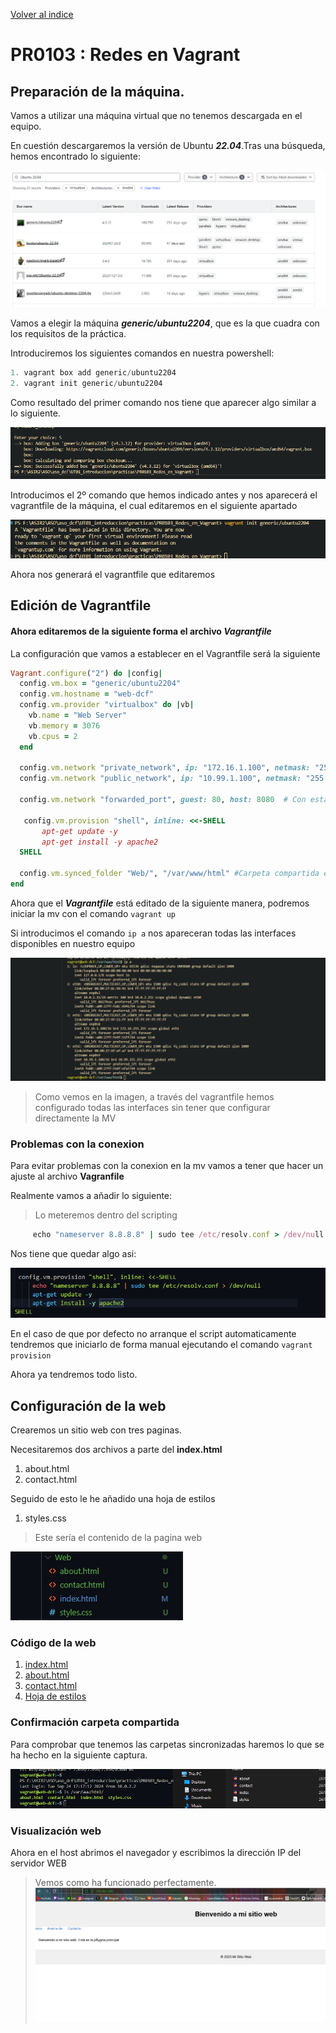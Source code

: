 [Volver al indice](../../index.md)
# PR0103 : Redes en Vagrant

## Preparación de la máquina.
Vamos a utilizar una máquina virtual que no tenemos descargada en el equipo.

En cuestión descargaremos la versión de Ubuntu ***22.04***.Tras una búsqueda, hemos encontrado lo siguiente:

![MaquinasUbuntu](imagenes/Maquinas.png)

Vamos a elegir la máquina ***generic/ubuntu2204***, que es la que cuadra con los requisitos de la práctica.

Introduciremos los siguientes comandos en nuestra powershell:

```powershell
1. vagrant box add generic/ubuntu2204
2. vagrant init generic/ubuntu2204
```

Como resultado del primer comando nos tiene que aparecer algo similar a lo siguiente.

![Descarga](imagenes/Resultadodescarga.png)


Introducimos el 2º comando que hemos indicado antes y nos aparecerá el vagrantfile de la máquina, el cual editaremos en el siguiente apartado

![GeneraciondeVagrantFile](imagenes/Vagrantfile.png)

Ahora nos generará el vagrantfile que editaremos

## Edición de Vagrantfile

#### Ahora editaremos de la siguiente forma el archivo ***Vagrantfile***

La configuración que vamos a establecer en el Vagrantfile será la siguiente

```ruby
Vagrant.configure("2") do |config|
  config.vm.box = "generic/ubuntu2204"
  config.vm.hostname = "web-dcf"
  config.vm.provider "virtualbox" do |vb|
    vb.name = "Web Server"
    vb.memory = 3076
    vb.cpus = 2
  end

  config.vm.network "private_network", ip: "172.16.1.100", netmask: "255.255.0.0"  # Red privada
  config.vm.network "public_network", ip: "10.99.1.100", netmask: "255.255.0.0" # Red publica

  config.vm.network "forwarded_port", guest: 80, host: 8080  # Con esta opcion habilitamos ver la web en el host
  
   config.vm.provision "shell", inline: <<-SHELL
       apt-get update -y
       apt-get install -y apache2
  SHELL

  config.vm.synced_folder "Web/", "/var/www/html" #Carpeta compartida entre servidor y host
end
```

Ahora que el ***Vagrantfile*** está editado de la siguiente manera, podremos iniciar la mv con el comando ```vagrant up ```

Si introducimos el comando ```ip a``` nos apareceran todas las interfaces disponibles en nuestro equipo

![Interfaces en la mv](imagenes/ipa.png)


> Como vemos en la imagen, a través del vagrantfile hemos configurado todas las interfaces sin tener que configurar directamente la MV



### Problemas con la conexion

Para evitar problemas con la conexion en la mv vamos a tener que hacer un ajuste al archivo **Vagranfile**

Realmente vamos a añadir lo siguiente:

> Lo meteremos dentro del scripting
```ruby
     echo "nameserver 8.8.8.8" | sudo tee /etc/resolv.conf > /dev/null
```

Nos tiene que quedar algo asi:

![Problemas de conexion](imagenes/Problemas%20de%20conex.png)

En el caso de que por defecto no arranque el script automaticamente tendremos que iniciarlo de forma manual ejecutando el comando ```vagrant provision```

Ahora ya tendremos todo listo.

## Configuración de la web


Crearemos un sitio web con tres paginas.

Necesitaremos dos archivos a parte del **index.html**

1. about.html
2. contact.html

Seguido de esto le he añadido una hoja de estilos

1. styles.css

> Este sería el contenido de la pagina web

![Paginaweb](imagenes/web.png)

### Código de la web

1. [index.html](Web/index.html)
2. [about.html](Web/about.html)
3. [contact.html](Web/contact.html)
4. [Hoja de estilos](Web/styles.css)


### Confirmación carpeta compartida

Para comprobar que tenemos las carpetas sincronizadas haremos lo que se ha hecho en la siguiente captura.

![Carpetas sincronizadas](imagenes/carpetas.png)

### Visualización web

Ahora en el host abrimos el navegador y escribimos la dirección IP del servidor WEB
> Vemos como ha funcionado perfectamente.
![Sitioweb](imagenes/SitioWeb.png)

